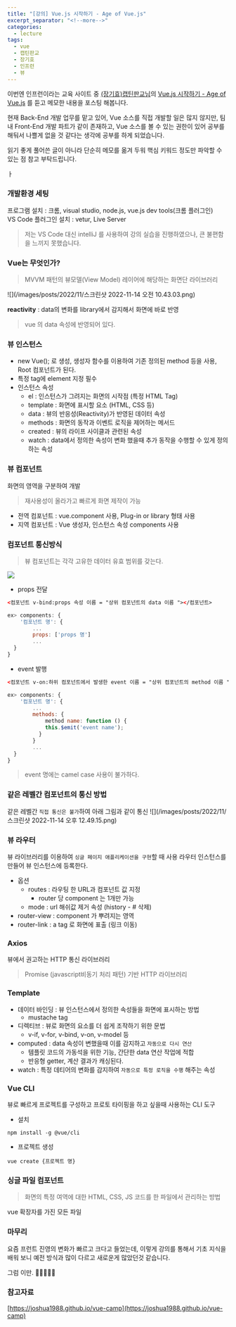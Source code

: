 ```yaml
---
title: "[강의] Vue.js 시작하기 - Age of Vue.js"
excerpt_separator: "<!--more-->"
categories:
  - lecture
tags:
  - vue
  - 캡틴판교
  - 장기효
  - 인프런
  - 뷰
---
```


이번엔 인프런이라는 교육 사이트 중 [(장기효)캡틴판교님](https://joshua1988.github.io/)의 [Vue.js 시작하기 - Age of Vue.js](https://www.inflearn.com/course/age-of-vuejs/dashboard) 를 듣고 메모한 내용을 포스팅 해봅니다.

현재 Back-End 개발 업무를 맡고 있어, Vue 소스를 직접 개발할 일은 많지 않지만, 팀내 Front-End 개발 파트가 같이 존재하고, Vue 소스를 볼 수 있는 권한이 있어 공부를 해둬서 나쁠게 없을 것 같다는 생각에 공부를 하게 되었습니다.

읽기 좋게 풀어쓴 글이 아니라 단순히 메모를 옮겨 두워 핵심 키워드 정도만 파악할 수 있는 점 참고 부탁드립니다.

<!--more-->
ㅏ
### 개발환경 세팅
프로그램 설치 : 크롬, visual studio, node.js, vue.js dev tools(크롬 플러그인)  
VS Code 플러그인 설치 : vetur, Live Server
> 저는 VS Code 대신 intelliJ 를 사용하여 강의 실습을 진행하였으나, 큰 불편함을 느끼지 못했습니다.

### Vue는 무엇인가?
> MVVM 패턴의 뷰모델(View Model) 레이어에 해당하는 화면단 라이브러리

![](/images/posts/2022/11/스크린샷 2022-11-14 오전 10.43.03.png)

**reactivity** : data의 변화를 library에서 감지해서 화면에 바로 반영  
> vue 의 data 속성에 반영되어 있다.

### 뷰 인스턴스
- new Vue(); 로 생성, 생성자 함수를 이용하여 기존 정의된 method 등을 사용, Root 컴포넌트가 된다.
- 특정 tag에 element 지정 필수
- 인스턴스 속성
  - el : 인스턴스가 그려지는 화면의 시작점 (특정 HTML Tag)
  - template : 화면에 표시할 요소 (HTML, CSS 등)
  - data : 뷰의 반응성(Reactivity)가 반영된 데이터 속성
  - methods : 화면의 동작과 이벤트 로직을 제어하는 메서드
  - created : 뷰의 라이프 사이클과 관련된 속성
  - watch : data에서 정의한 속성이 변화 했을때 추가 동작을 수행할 수 있게 정의하는 속성

### 뷰 컴포넌트 
화면의 영역을 구분하여 개발
> 재사용성이 올라가고 빠르게 화면 제작이 가능
- 전역 컴포넌트 : vue.component 사용, Plug-in or library 형태 사용
- 지역 컴포넌트 : Vue 생성자, 인스턴스 속성 components 사용

### 컴포넌트 통신방식
> 뷰 컴포넌트는 각각 고유한 데이터 유효 범위를 갖는다.

![](https://joshua1988.github.io/vue-camp/assets/img/component-communication.2bb1d838.png)
- props 전달  

```html
<컴포넌트 v-bind:props 속성 이름 = "상위 컴포넌트의 data 이름 "></컴포넌트>
```
```javascript
ex> components: {
    '컴포넌트 명': {
        ...
        props: ['props 명']
        ...
  }
}
```

- event 발행   

```html
<컴포넌트 v-on:하위 컴포넌트에서 발생한 event 이름 = "상위 컴포넌트의 method 이름 "></컴포넌트>
```
```javascript
ex> components: {
    '컴포넌트 명': {
        ...
        methods: {
            method name: function () {
            this.$emit('event name');
          }
        }
        ...
  }
}
```
> event 명에는 camel case 사용이 불가하다.

### 같은 레벨간 컴포넌트의 통신 방법
같은 레벨간 `직접 통신은 불가`하여 아래 그림과 같이 통신
![](/images/posts/2022/11/스크린샷 2022-11-14 오후 12.49.15.png)
### 뷰 라우터
뷰 라이브러리를 이용하여 `싱글 페이지 애플리케이션을 구현`할 때 사용
라우터 인스턴스를 만들어 뷰 인스턴스에 등록한다.
- 옵션
  - routes : 라우팅 한 URL과 컴포넌트 값 지정 
    - router 당 component 는 1개만 가능
  - mode : url 해쉬값 제거 속성 (history - # 삭제)
- router-view : component 가 뿌려지는 영역
- router-link : a tag 로 화면에 표출 (링크 이동)

### Axios 
뷰에서 권고하는 HTTP 통신 라이브러리
> Promise (javascript비동기 처리 패턴) 기반 HTTP 라이브러리

### Template
- 데이터 바인딩 : 뷰 인스턴스에서 정의한 속성들을 화면에 표시하는 방법
  - mustache tag 
- 디렉티브 : 뷰로 화면의 요소를 더 쉽게 조작하기 위한 문법
  - v-if, v-for, v-bind, v-on, v-model 등
- computed : data 속성이 변했을때 이를 감지하고 `자동으로 다시 연산`
  - 템플릿 코드의 가동석을 위한 기능, 간단한 data 연산 작업에 적합
  - 반응형 getter, 계산 결과가 캐싱된다.
- watch : 특정 데티어의 변화를 감지하여 `자동으로 특정 로직을 수행` 해주는 속성

### Vue CLI
뷰로 빠르게 프로젝트를 구성하고 프로토 타이핑을 하고 싶을때 사용하는 CLI 도구
- 설치 
```shell
npm install -g @vue/cli
```
- 프로젝트 생성 
```shell
vue create {프로젝트 명}
```

### 싱글 파일 컴포넌트
> 화면의 특정 여역에 대한 HTML, CSS, JS 코드를 한 파일에서 관리하는 방법  

vue 확장자를 가진 모든 파일

### 마무리

요즘 프런트 진영의 변화가 빠르고 크다고 들었는데, 이렇게 강의를 통해서 기초 지식을 배워 보니 예전 방식과 많이 다르고 새로운게 많았던것 같습니다.

그럼 이만. 🥕👋🏼🖐🏼

### 참고자료
[https://joshua1988.github.io/vue-camp](https://joshua1988.github.io/vue-camp)